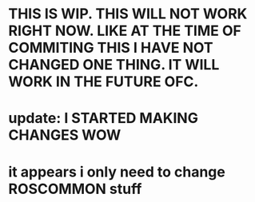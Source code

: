 # THIS IS WIP. THIS WILL NOT WORK RIGHT NOW. LIKE AT THE TIME OF COMMITING THIS I HAVE NOT CHANGED ONE THING. IT WILL WORK IN THE FUTURE OFC.
# update: I STARTED MAKING CHANGES WOW
# it appears i only need to change ROSCOMMON stuff
